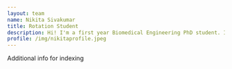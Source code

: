 ```yaml
---
layout: team
name: Nikita Sivakumar
title: Rotation Student
description: Hi! I'm a first year Biomedical Engineering PhD student. I am fascinated by our growing ability to acquire data at various spatiotemporal scales of biology-- from being able to spatially resolve the expression of thousands of proteins inside individual cells to being able to capture the 3D organization of several tissues in critical organ systems, we can now measure disease-relevant features at the molecular, cellular, tissue, and organ scales. I am interested in applying data-driven and modeling approaches to understand how high-dimensional intracellular data not only translate to cell phenotypes and cell states, but also how this information describes intercellular behaviors such as unique spatial organizations or cell-cell signaling networks. Beyond the lab I am interested in STEM outreach and exploring Baltimore.
profile: /img/nikitaprofile.jpeg
---
```


Additional info for indexing
